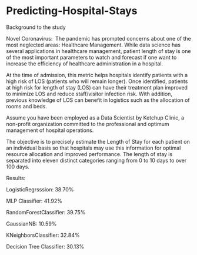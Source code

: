 # Predicting-Hospital-Stays
Background to the study

Novel Coronavirus:  The pandemic has prompted concerns about one of the most neglected areas: Healthcare Management. While data science has several applications in healthcare management, patient length of stay is one of the most important parameters to watch and forecast if one want to increase the efficiency of healthcare administration in a hospital.

At the time of admission, this metric helps hospitals identify patients with a high risk of LOS (patients who will remain longer). Once identified, patients at high risk for length of stay (LOS) can have their treatment plan improved to minimize LOS and reduce staff/visitor infection risk. With addition, previous knowledge of LOS can benefit in logistics such as the allocation of rooms and beds.

Assume you have been employed as a Data Scientist by Ketchup Clinic, a non-profit organization committed to the professional and optimum management of hospital operations.

The objective is to precisely estimate the Length of Stay for each patient on an individual basis so that hospitals may use this information for optimal resource allocation and improved performance. The length of stay is separated into eleven distinct categories ranging from 0 to 10 days to over 100 days.

Results:

LogisticRegrsssion: 38.70%

MLP Classifier: 41.92%

RandomForestClassifier: 39.75%

GaussianNB: 10.59%

KNeighborsClassifier: 32.84%

Decision Tree Classifier: 30.13%

